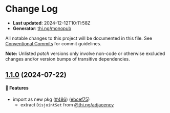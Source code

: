 # Change Log

- **Last updated**: 2024-12-12T10:11:58Z
- **Generator**: [thi.ng/monopub](https://thi.ng/monopub)

All notable changes to this project will be documented in this file.
See [Conventional Commits](https://conventionalcommits.org/) for commit guidelines.

**Note:** Unlisted _patch_ versions only involve non-code or otherwise excluded changes
and/or version bumps of transitive dependencies.

## [1.1.0](https://github.com/thi-ng/umbrella/tree/@thi.ng/disjoint-set@1.1.0) (2024-07-22)

#### 🚀 Features

- import as new pkg ([#486](https://github.com/thi-ng/umbrella/issues/486)) ([ebcef75](https://github.com/thi-ng/umbrella/commit/ebcef75))
  - extract `DisjointSet` from [@thi.ng/adjacency](https://github.com/thi-ng/umbrella/tree/main/packages/adjacency)
